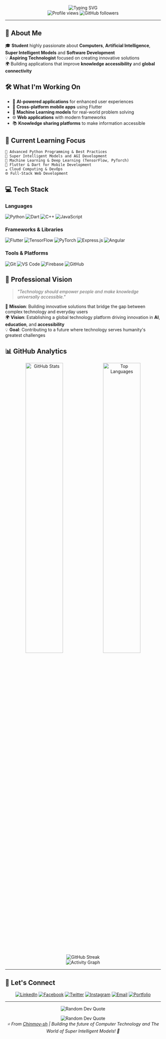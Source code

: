 <div align="center">
  <img src="https://readme-typing-svg.herokuapp.com?font=Fira+Code&size=32&duration=2800&pause=2000&color=A9FEF7&center=true&vCenter=true&width=940&lines=Hey!+I'm+Chinmoy+Kumar+Biswas+👋;Student+%7C+AI+Enthusiast+%7C+Future+Technologist;Building+the+Future+of+Computer+Technology+and+AI" alt="Typing SVG" />
</div>

<div align="center">
  <img src="https://komarev.com/ghpvc/?username=Chinmoy-sh&label=Profile%20views&color=0e75b6&style=flat" alt="Profile views" />
  <img src="https://img.shields.io/github/followers/Chinmoy-sh?label=Followers&style=social" alt="GitHub followers" />
</div>

---

## 🚀 About Me

🎓 **Student** highly passionate about **Computers**, **Artificial Intelligence**, **Super Intelligent Models** and **Software Development**  
💡 **Aspiring Technologist** focused on creating innovative solutions  
🌍 Building applications that improve **knowledge accessibility** and **global connectivity**  

## 🛠️ What I'm Working On

- 🤖 **AI-powered applications** for enhanced user experiences
- 📱 **Cross-platform mobile apps** using Flutter
- 🧠 **Machine Learning models** for real-world problem solving
- 🌐 **Web applications** with modern frameworks
- 📚 **Knowledge sharing platforms** to make information accessible

## 🎯 Current Learning Focus

```text
🐍 Advanced Python Programming & Best Practices
🧠 Super Intelligent Models and AGI Development
🤖 Machine Learning & Deep Learning (TensorFlow, PyTorch)
📱 Flutter & Dart for Mobile Development
☁️ Cloud Computing & DevOps
🌐 Full-Stack Web Development
```

## 💻 Tech Stack

### **Languages**

![Python](https://img.shields.io/badge/Python-3776AB?style=for-the-badge&logo=python&logoColor=white)
![Dart](https://img.shields.io/badge/Dart-0175C2?style=for-the-badge&logo=dart&logoColor=white)
![C++](https://img.shields.io/badge/C++-00599C?style=for-the-badge&logo=c%2B%2B&logoColor=white)
![JavaScript](https://img.shields.io/badge/JavaScript-F7DF1E?style=for-the-badge&logo=javascript&logoColor=black)

### **Frameworks & Libraries**

![Flutter](https://img.shields.io/badge/Flutter-02569B?style=for-the-badge&logo=flutter&logoColor=white)
![TensorFlow](https://img.shields.io/badge/TensorFlow-FF6F00?style=for-the-badge&logo=tensorflow&logoColor=white)
![PyTorch](https://img.shields.io/badge/PyTorch-EE4C2C?style=for-the-badge&logo=pytorch&logoColor=white)
![Express.js](https://img.shields.io/badge/Express.js-404D59?style=for-the-badge)
![Angular](https://img.shields.io/badge/Angular-DD0031?style=for-the-badge&logo=angular&logoColor=white)

### **Tools & Platforms**

![Git](https://img.shields.io/badge/Git-F05032?style=for-the-badge&logo=git&logoColor=white)
![VS Code](https://img.shields.io/badge/VS%20Code-007ACC?style=for-the-badge&logo=visual-studio-code&logoColor=white)
![Firebase](https://img.shields.io/badge/Firebase-FFCA28?style=for-the-badge&logo=firebase&logoColor=black)
![GitHub](https://img.shields.io/badge/GitHub-181717?style=for-the-badge&logo=github&logoColor=white)

## 🎯 Professional Vision

> *"Technology should empower people and make knowledge universally accessible."*

🚀 **Mission**: Building innovative solutions that bridge the gap between complex technology and everyday users  
🌍 **Vision**: Establishing a global technology platform driving innovation in **AI**, **education**, and **accessibility**  
💡 **Goal**: Contributing to a future where technology serves humanity's greatest challenges  

## 📊 GitHub Analytics

<div align="center">
  <img width="49%" src="https://github-readme-stats.vercel.app/api?username=Chinmoy-sh&show_icons=true&theme=tokyonight&hide_border=true&count_private=true" alt="GitHub Stats" />
  <img width="49%" src="https://github-readme-stats.vercel.app/api/top-langs/?username=Chinmoy-sh&layout=compact&theme=tokyonight&hide_border=true" alt="Top Languages" />
</div>

<div align="center">
  <img src="https://streak-stats.demolab.com?user=Chinmoy-sh&theme=tokyonight&hide_border=true&date_format=M%20j%5B%2C%20Y%5D" alt="GitHub Streak" />
</div>

<div align="center">
  <img src="https://github-readme-activity-graph.vercel.app/graph?username=Chinmoy-sh&theme=tokyo-night&hide_border=true&area=true" alt="Activity Graph" />
</div>

---

## 🤝 Let's Connect

<div align="center">
  
[![LinkedIn](https://img.shields.io/badge/LinkedIn-0077B5?style=for-the-badge&logo=linkedin&logoColor=white)](https://linkedin.com/in/chinmoy-kumar-biswas)
[![Facebook](https://img.shields.io/badge/Facebook-1877F2?style=for-the-badge&logo=facebook&logoColor=white)](https://web.facebook.com/chinmoy.kumar.biswas.8.18.9.4.9)
[![Twitter](https://img.shields.io/badge/Twitter-1DA1F2?style=for-the-badge&logo=twitter&logoColor=white)](https://twitter.com/Chinmoy_SH_)
[![Instagram](https://img.shields.io/badge/Instagram-E4405F?style=for-the-badge&logo=instagram&logoColor=white)](https://www.instagram.com/itz_me_chinmoy_impaired/)
[![Email](https://img.shields.io/badge/Email-D14836?style=for-the-badge&logo=gmail&logoColor=white)](mailto:bangladeshchinmoy@gmail.com)
[![Portfolio](https://img.shields.io/badge/Portfolio-FF5722?style=for-the-badge&logo=google-chrome&logoColor=white)](https://chinmoy.lovable.app)

</div>

---

<div align="center">
  <img src="https://quotes-github-readme.vercel.app/api?type=horizontal&theme=ai" alt="Random Dev Quote" />
  <p>  </p>
  <img src="https://quotes-github-readme.vercel.app/api?type=horizontal&theme=agi" alt="Random Dev Quote" />
</div>

<div align="center">
  <i>⭐ From <a href="https://github.com/Chinmoy-sh">Chinmoy-sh</a> | Building the future of Computer Technology and The World of Super Intelligent Models! 🚀</i>
</div>
